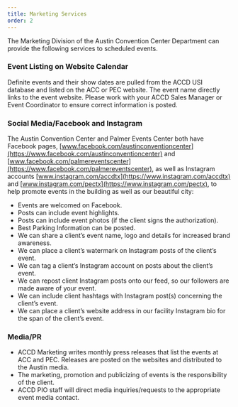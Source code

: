 ```yaml
---
title: Marketing Services
order: 2
---
```


The Marketing Division of the Austin Convention Center Department can provide the following services to scheduled events.

### Event Listing on Website Calendar

Definite events and their show dates are pulled from the ACCD USI database and listed on the ACC or PEC website. The event name directly links to the event website. Please work with your ACCD Sales Manager or Event Coordinator to ensure correct information is posted. 

### Social Media/Facebook and Instagram

The Austin Convention Center and Palmer Events Center both have Facebook pages, [www.facebook.com/austinconventioncenter](https://www.facebook.com/austinconventioncenter) and [www.facebook.com/palmereventscenter](https://www.facebook.com/palmereventscenter), as well as Instagram accounts [www.instagram.com/accdtx](https://www.instagram.com/accdtx) and [www.instagram.com/pectx](https://www.instagram.com/pectx), to help promote events in the building as well as our beautiful city:

- Events are welcomed on Facebook.
- Posts can include event highlights.
- Posts can include event photos (if the client signs the authorization).
- Best Parking Information can be posted. 
- We can share a client’s event name, logo and details for increased brand awareness.
- We can place a client’s watermark on Instagram posts of the client’s event.
- We can tag a client’s Instagram account on posts about the client’s event.
- We can repost client Instagram posts onto our feed, so our followers are made aware of your event.
- We can include client hashtags with Instagram post(s) concerning the client’s event.
- We can place a client’s website address in our facility Instagram bio for the span of the client’s event.

### Media/PR

- ACCD Marketing writes monthly press releases that list the events at ACC and PEC.  Releases are posted on the websites and distributed to the Austin media.
- The marketing, promotion and publicizing of events is the responsibility of the client.
- ACCD PIO staff will direct media inquiries/requests to the appropriate event media contact.
